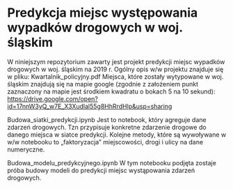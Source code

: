# Predykcja miejsc występowania wypadków drogowych w woj. śląskim

W niniejszym repozytorium zawarty jest projekt predykcji miejsc wypadków drogowych w woj. śląskim na 2019 r.
Ogólny opis w/w projektu znajduje się w pliku: Kwartalnik_policyjny.pdf 
Miejsca, które zostały wytypowane w woj. śląskim znajdują się na mapie google (zgodnie z założeniem punkt zaznaczony na mapie jest środkiem kwadratu o bokach 5 na 10 sekund):
https://drive.google.com/open?id=17nnW3yQ_w7E_X3Xudlal55g8HhRrdHlp&usp=sharing

Budowa_siatki_predykcji.ipynb
Jest to notebook, który agreguje dane zdarzeń drogowych. Tzn przypisuje konkretne zdarzenie drogowe do danego miejsca w siatce predykcji. Kolejne metody, które są wywoływane w w/w notebooku to „faktoryzacja” miejscowości, drogi i ulicy na dane numeryczne.

Budowa_modelu_predykcyjnego.ipynb
W tym notebooku podjęta zostaje próba budowy modeli do predykcji miejsc wystąpowania zdarzeń drogowych.
